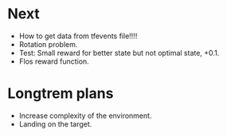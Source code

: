 # Next
* How to get data from tfevents file!!!!
* Rotation problem.
* Test: Small reward for better state but not optimal state, +0.1.
* Flos reward function.

# Longtrem plans
* Increase complexity of the environment.
* Landing on the target.
